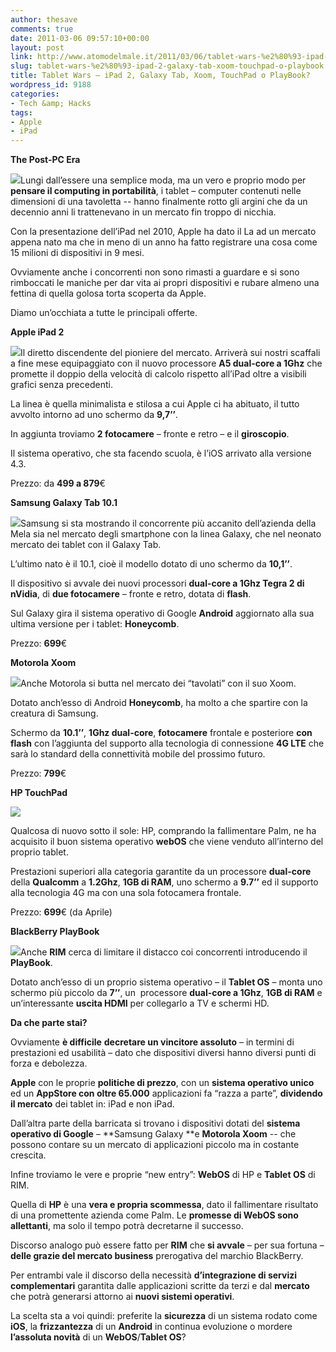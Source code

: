 ```yaml
---
author: thesave
comments: true
date: 2011-03-06 09:57:10+00:00
layout: post
link: http://www.atomodelmale.it/2011/03/06/tablet-wars-%e2%80%93-ipad-2-galaxy-tab-xoom-touchpad-o-playbook/
slug: tablet-wars-%e2%80%93-ipad-2-galaxy-tab-xoom-touchpad-o-playbook
title: Tablet Wars – iPad 2, Galaxy Tab, Xoom, TouchPad o PlayBook?
wordpress_id: 9188
categories:
- Tech &amp; Hacks
tags:
- Apple
- iPad
---
```


**The Post-PC Era**

![](http://www.atomodelmale.it/wp-content/uploads/2011/03/images-300x160.jpg)Lungi dall’essere una semplice moda, ma un vero e proprio modo per **pensare il computing in portabilità**, i tablet – computer contenuti nelle dimensioni di una tavoletta -- hanno finalmente rotto gli argini che da un decennio anni li trattenevano in un mercato fin troppo di nicchia.

Con la presentazione dell’iPad nel 2010, Apple ha dato il La ad un mercato appena nato ma che in meno di un anno ha fatto registrare una cosa come 15 milioni di dispositivi in 9 mesi.

Ovviamente anche i concorrenti non sono rimasti a guardare e si sono rimboccati le maniche per dar vita ai propri dispositivi e rubare almeno una fettina di quella golosa torta scoperta da Apple.

Diamo un’occhiata a tutte le principali offerte.

**Apple iPad 2**

![](http://www.atomodelmale.it/wp-content/uploads/2011/03/20110302-10220289-img4541-300x200.jpg)Il diretto discendente del pioniere del mercato. Arriverà sui nostri scaffali a fine mese equipaggiato con il nuovo processore **A5 dual-core a 1Ghz** che promette il doppio della velocità di calcolo rispetto all’iPad oltre a visibili grafici senza precedenti.

La linea è quella minimalista e stilosa a cui Apple ci ha abituato, il tutto avvolto intorno ad uno schermo da **9,7’’**.

In aggiunta troviamo **2 fotocamere** – fronte e retro – e il **giroscopio**.

Il sistema operativo, che sta facendo scuola, è l’iOS arrivato alla versione 4.3.

Prezzo: da **499 **a** 879**€

**Samsung Galaxy Tab 10.1**

![](http://www.atomodelmale.it/wp-content/uploads/2011/03/Samsung-Galaxy-Tab-10.1_1-1-300x214.jpg)Samsung si sta mostrando il concorrente più accanito dell’azienda della Mela sia nel mercato degli smartphone con la linea Galaxy, che nel neonato mercato dei tablet con il Galaxy Tab.

L’ultimo nato è il 10.1, cioè il modello dotato di uno schermo da **10,1’’**.

Il dispositivo si avvale dei nuovi processori **dual-core a 1Ghz Tegra 2 di nVidia**, di **due fotocamere** – fronte e retro, dotata di **flash**.

Sul Galaxy gira il sistema operativo di Google **Android** aggiornato alla sua ultima versione per i tablet: **Honeycomb**.

Prezzo: **699**€

**Motorola Xoom**

![](http://www.atomodelmale.it/wp-content/uploads/2011/03/motorola-xoom_-prezzo-e-uscita_-costo-799-dollari-e1299404613552-300x275.jpg)Anche Motorola si butta nel mercato dei “tavolati” con il suo Xoom.

Dotato anch’esso di Android **Honeycomb**, ha molto a che spartire con la creatura di Samsung.

Schermo da **10.1’’**, **1Ghz dual-core**, **fotocamere** frontale e posteriore **con flash** con l’aggiunta del supporto alla tecnologia di connessione **4G LTE** che sarà lo standard della connettività mobile del prossimo futuro.

Prezzo: **799**€

**HP TouchPad**

![](http://www.atomodelmale.it/wp-content/uploads/2011/03/hp-touchpad-1-225x300.jpg)

Qualcosa di nuovo sotto il sole: HP, comprando la fallimentare Palm, ne ha acquisito il buon sistema operativo **webOS** che viene venduto all’interno del proprio tablet.

Prestazioni superiori alla categoria garantite da un processore **dual-core** della **Qualcomm** a **1.2Ghz**, **1GB di RAM**, uno schermo a **9.7’’** ed il supporto alla tecnologia 4G ma con una sola fotocamera frontale.

Prezzo: **699**€ (da Aprile)

**BlackBerry PlayBook**

![](http://www.atomodelmale.it/wp-content/uploads/2011/03/Playbook-rim-300x262.png)Anche **RIM** cerca di limitare il distacco coi concorrenti introducendo il **PlayBook**.

Dotato anch’esso di un proprio sistema operativo – il **Tablet OS** – monta uno schermo più piccolo da **7’’**, un  processore **dual-core a 1Ghz**, **1GB di RAM** e un’interessante **uscita HDMI** per collegarlo a TV e schermi HD.

**Da che parte stai?**

Ovviamente **è difficile** **decretare un vincitore assoluto** – in termini di prestazioni ed usabilità – dato che dispositivi diversi hanno diversi punti di forza e debolezza.

**Apple** con le proprie **politiche di prezzo**, con un **sistema operativo unico** ed un **AppStore con oltre 65.000** applicazioni fa “razza a parte”, **dividendo il mercato** dei tablet in: iPad e non iPad.

Dall’altra parte della barricata si trovano i dispositivi dotati del **sistema operativo di Google** – **Samsung Galaxy **e **Motorola Xoom** -- che possono contare su un mercato di applicazioni piccolo ma in costante crescita.

Infine troviamo le vere e proprie “new entry”: **WebOS** di HP e **Tablet OS** di RIM.

Quella di **HP** è una **vera e propria scommessa**, dato il fallimentare risultato di una promettente azienda come Palm. Le **promesse di WebOS sono allettanti**, ma solo il tempo potrà decretarne il successo.

Discorso analogo può essere fatto per **RIM** che **si avvale** – per sua fortuna – **delle grazie del mercato business** prerogativa del marchio BlackBerry.

Per entrambi vale il discorso della necessità **d’integrazione di servizi complementari** garantita dalle applicazioni scritte da terzi e dal **mercato** che potrà generarsi attorno ai **nuovi sistemi operativi**.

La scelta sta a voi quindi: preferite la **sicurezza** di un sistema rodato come **iOS**, la **frizzantezza** di un **Android** in continua evoluzione o mordere **l’assoluta novità** di un **WebOS**/**Tablet OS**?
